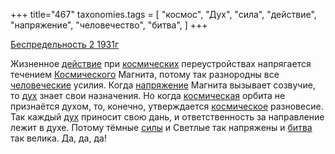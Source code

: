 +++
title="467"
taxonomies.tags = [
 "космос",
 "Дух",
 "сила",
 "действие",
 "напряжение",
 "человечество",
 "битва",
]
+++

[Беспредельность 2 1931г](/agni/1931)

Жизненное [действие](/tags/действие) при [космических](/tags/космос) переустройствах напрягается течением [Космического](/tags/космос) Магнита, потому так разнородны все [человеческие](/tags/человечество) усилия. Когда [напряжение](/tags/напряжение) Магнита вызывает созвучие, то [дух](/tags/Дух) знает свои назначения. Но когда [космическая](/tags/космос) орбита не признаётся духом, то, конечно, утверждается [космическое](/tags/космос) разновесие. Так каждый [дух](/tags/Дух) приносит свою дань, и ответственность за направление лежит в духе. Потому тёмные [силы](/tags/сила) и Светлые так напряжены и [битва](/tags/битва) так велика. Да, да, да!   

